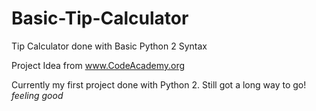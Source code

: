 # Basic-Tip-Calculator
Tip Calculator done with Basic Python 2 Syntax

Project Idea from www.CodeAcademy.org

Currently my first project done with Python 2. Still got a long way to go! *feeling good*
